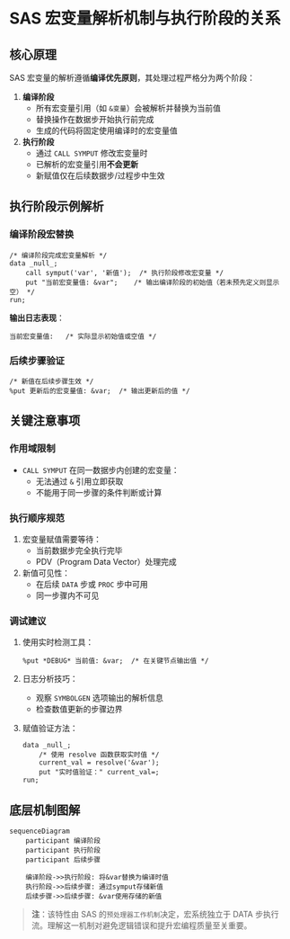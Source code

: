 # SAS 宏变量解析机制与执行阶段的关系

## 核心原理

SAS 宏变量的解析遵循**编译优先原则**，其处理过程严格分为两个阶段：

1.  **编译阶段**
    -   所有宏变量引用（如 `&变量`）会被解析并替换为当前值
    -   替换操作在数据步开始执行前完成
    -   生成的代码将固定使用编译时的宏变量值
2.  **执行阶段**
    -   通过 `CALL SYMPUT` 修改宏变量时
    -   已解析的宏变量引用**不会更新**
    -   新赋值仅在后续数据步/过程步中生效

## 执行阶段示例解析

### 编译阶段宏替换

``` sas
/* 编译阶段完成宏变量解析 */
data _null_;
    call symput('var', '新值');  /* 执行阶段修改宏变量 */
    put "当前宏变量值: &var";    /* 输出编译阶段的初始值（若未预先定义则显示空） */
run;
```

**输出日志表现**：

```         
当前宏变量值:   /* 实际显示初始值或空值 */
```

### 后续步骤验证

``` sas
/* 新值在后续步骤生效 */
%put 更新后的宏变量值: &var;  /* 输出更新后的值 */
```

## 关键注意事项

### 作用域限制

-   `CALL SYMPUT` 在同一数据步内创建的宏变量：
    -   无法通过 `&` 引用立即获取
    -   不能用于同一步骤的条件判断或计算

### 执行顺序规范

1.  宏变量赋值需要等待：
    -   当前数据步完全执行完毕
    -   PDV（Program Data Vector）处理完成
2.  新值可见性：
    -   在后续 `DATA` 步或 `PROC` 步中可用
    -   同一步骤内不可见

### 调试建议

1.  使用实时检测工具：

    ``` sas
    %put *DEBUG* 当前值: &var;  /* 在关键节点输出值 */
    ```

2.  日志分析技巧：

    -   观察 `SYMBOLGEN` 选项输出的解析信息
    -   检查数值更新的步骤边界

3.  赋值验证方法：

    ``` sas
    data _null_;
        /* 使用 resolve 函数获取实时值 */
        current_val = resolve('&var');  
        put "实时值验证：" current_val=;
    run;
    ```

## 底层机制图解

``` mermaid
sequenceDiagram
    participant 编译阶段
    participant 执行阶段
    participant 后续步骤
    
    编译阶段->>执行阶段: 将&var替换为编译时值
    执行阶段->>后续步骤: 通过symput存储新值
    后续步骤->>后续步骤: &var使用存储的新值
```

> **注**：该特性由 SAS 的`预处理器工作机制`决定，宏系统独立于 DATA 步执行流。理解这一机制对避免逻辑错误和提升宏编程质量至关重要。
